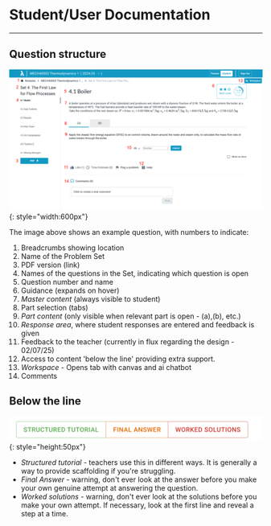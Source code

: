# Student/User Documentation
---

## Question structure

![Screenshot of question](images/question_overview_new.png){: style="width:600px"}

The image above shows an example question, with numbers to indicate:

1. Breadcrumbs showing location
2. Name of the Problem Set
3. PDF version (link)
4. Names of the questions in the Set, indicating which question is open
5. Question number and name
6. Guidance (expands on hover)
7. _Master content_ (always visible to student)
8. Part selection (tabs)
9. _Part content_ (only visible when relevant part is open - (a),(b), etc.)
10. _Response area_, where student responses are entered and feedback is given
11. Feedback to the teacher (currently in flux regarding the design - 02/07/25)
12. Access to content 'below the line' providing extra support.
13. _Workspace_ - Opens tab with canvas and ai chatbot
14. Comments

## Below the line


![Below the line buttons screenshot](images/Traffic_Light_Only.png){: style="height:50px"}


- _Structured tutorial_ - teachers use this in different ways. It is generally a way to provide scaffolding if you're struggling.
- _Final Answer_ - warning, don't ever look at the answer before you make your own genuine attempt at answering the question.
- _Worked solutions_ - warning, don't ever look at the solutions before you make your own attempt. If necessary, look at the first line and reveal a step at a time.
